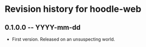 # Revision history for hoodle-web

## 0.1.0.0 -- YYYY-mm-dd

* First version. Released on an unsuspecting world.
